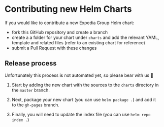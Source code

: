 # Contributing new Helm Charts

If you would like to contribute a new Expedia Group Helm chart:
 * fork this GitHub repository and create a branch
 * create a a folder for your chart under `charts` and add the relevant YAML, template and related files (refer to an existing chart for reference)
* submit a Pull Request with these changes

## Release process
Unfortunately this process is not automated yet, so please bear with us 🦄

1. Start by adding the new chart with the sources to the `charts` directory in the `master` branch.

2. Next, package your new chart (you can use `helm package .`) and add it to the `gh-pages` branch.

3. Finally, you will need to update the index file (you can use `helm repo index .`)
